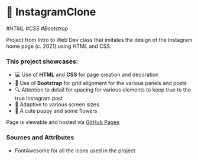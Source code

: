 # 📸 InstagramClone 

_\#HTML \#CSS \#Bootstrap_

Project from Intro to Web Dev class that imitates the design of the Instagram home page (c. 2021) using HTML and CSS. 

### This project showcases: 
- 💻 Use of **HTML** and **CSS** for page creation and decoration
- 🎉 Use of **Bootstrap** for grid alignment for the various panels and posts
- 🔍 Attention to detail for spacing for various elements to keep true to the true Instagram post
- 📱 Adaptive to various screen sizes
- 🐶 A cute puppy and some flowers

Page is viewable and hosted via [GitHub Pages](https://leungwai.github.io/InstagramClone)

### Sources and Attributes
- FontAwesome for all the icons used in the project

  


